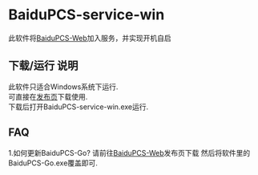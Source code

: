 # BaiduPCS-service-win
此软件将[BaiduPCS-Web](https://github.com/liuzhuoling2011/baidupcs-web)加入服务，并实现开机自启

## 下载/运行 说明
此软件只适合Windows系统下运行.  
可直接在[发布页](https://github.com/JamesHoi/BaiduPCS-service-win/releases)下载使用.  
下载后打开BaiduPCS-service-win.exe运行.  

## FAQ
1.如何更新BaiduPCS-Go?
请前往[BaiduPCS-Web](https://github.com/liuzhuoling2011/baidupcs-web/releases)发布页下载
然后将软件里的BaiduPCS-Go.exe覆盖即可.
